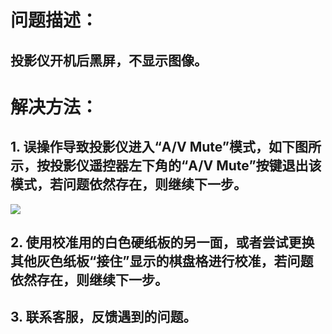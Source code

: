 # 问题描述：
## 投影仪开机后黑屏，不显示图像。
# 解决方法：
## 1. 误操作导致投影仪进入“A/V Mute”模式，如下图所示，按投影仪遥控器左下角的“A/V Mute”按键退出该模式，若问题依然存在，则继续下一步。
<image src="images/MagicIsland-Projector-1-1.jpg"></image>
## 2. 使用校准用的白色硬纸板的另一面，或者尝试更换其他灰色纸板“接住”显示的棋盘格进行校准，若问题依然存在，则继续下一步。
## 3. 联系客服，反馈遇到的问题。